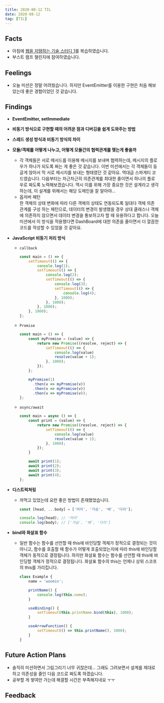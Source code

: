```yaml
---
title: 2020-08-12 TIL
date: 2020-08-12
tag: [TIL]
---
```


## Facts

- 아침에 [웹을 지탱하는 기술 스터디 1](../../../Study/2020-02-25-web-supporting-tech-1.md)를 복습하였습니다.
- 부스트 캠프 챌린지에 참여하였습니다.

## Feelings

- 오늘 미션은 정말 어려웠습니다. 하지만 EventEmitter를 이용한 구현은 처음 해보았는데 좋은 경험이었던 것 같습니다.

## Findings

- **EventEmitter, setImmediate**
- **비동기 방식으로 구현할 때의 어려운 점과 디버깅을 쉽게 도와주는 방법**
- **스레드 생성 방식과 비동기 방식의 차이**
- **모듈/객체를 어떻게 나누고, 어떻게 모듈간의 협력관계를 맺는게 좋을까**
  - 각 객체들은 서로 메서드를 이용해 메시지를 보내며 협력하는데, 메시지의 플로우가 하나가 되도록 짜는 게 좋은 것 같습니다. 이번 미션에서는 각 객체들이 둥글게 앉아서 막 서로 메시지를 보내는 형태였던 것 같아요. 역대급 스파게티 코드였습니다. 다음부터는 차근차근히 의존관계를 최대한 줄이면서 하나의 플로우로 짜도록 노력해보겠습니다. 역시 이를 위해 가장 중요한 것은 설계라고 생각하는데, 이 설계를 위해서는 해당 도메인을 잘 알아야...
  - 옵저버 패턴  
    한 객체의 상태 변화에 따라 다른 객체의 상태도 연동되도록 일대다 객체 의존 관계를 구성 하는 패턴으로, 데이터의 변경이 발생했을 경우 상대 클래스나 객체에 의존하지 않으면서 데이터 변경을 통보하고자 할 때 유용하다고 합니다. 오늘 미션에서 이 방식을 적용했다면 DashBoard에 대한 의존을 줄이면서 더 깔끔한 코드를 작성할 수 있었을 것 같아요.
- **JavaScript 비동기 처리 방식**
  - `callback`

      ```javascript
      const main = () => {
          setTimeout(() => {
              console.log(1);
              setTimeout(() => {
                  console.log(2);
                  setTimeout(() => {
                      console.log(3);
                      setTimeout(() => {
                          console.log(4);
                      }, 1000);
                  }, 1000);
              }, 1000);
          }, 1000);
      };
      ```
  
  - `Promise`

      ```javascript
      const main = () => {
          const myPromise = (value) => {
              return new Promise((resolve, reject) => {
                  setTimeout(() => {
                      console.log(value)
                      resolve(value + 1);
                  }, 1000);
              });
          };

          myPromise(1)
            .then(v => myPromise(v))
            .then(v => myPromise(v))
            .then(v => myPromise(v));
      };
      ```

  - `async/await`

      ```javascript
      const main = async () => {
          const print = (value) => {
              return new Promise((resolve, reject) => {
                  setTimeout(() => {
                      console.log(value)
                      resolve(value + 1);
                  }, 1000);
              });
          }

          await print(1);
          await print(2);
          await print(3);
          await print(4);
      };
      ```

- **디스트럭쳐링**
  - 까먹고 있었는데 요런 좋은 방법이 존재했었습니다.

      ```javascript
      const [head, ...body] = ['머리', '가슴', '배', '다리'];

      console.log(head); // '머리'
      console.log(body); // ['가슴', '배', '다리']
      ```

- **bind와 화살표 함수**
  - 일반 함수는 함수를 선언할 때 this에 바인딩할 객체가 정적으로 결정되는 것이 아니고, 함수를 호출할 때 함수가 어떻게 호출되었는지에 따라 this에 바인딩할 객체가 동적으로 결정됩니다. 하지만 화살표 함수는 함수를 선언할 때 this에 바인딩할 객체가 정적으로 결정됩니다. 화살표 함수의 this는 언제나 상위 스코프의 this를 가리킵니다.

      ```javascript
      class Example {
          name = 'woomin';

          printName() {
              console.log(this.name);
          }

          useBinding() {
              setTimeout(this.printName.bind(this), 1000);
          }

          useArrowFunction() {
              setTimeout(() => this.printName(), 1000);
          }
      }
      ```

## Future Action Plans

- 솔직히 미션하면서 그림그리기 너무 귀찮은데... 그래도 그려보면서 설계를 제대로 하고 의존성을 줄인 다음 코드로 짜도록 하겠습니다.
- 공부할 게 쌓여만 가는데 해결할 시간은 부족해지네요 ㅜㅜ

## Feedback
